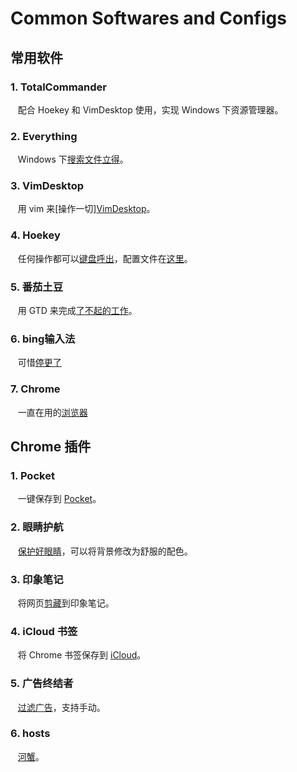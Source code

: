 # Common Softwares and Configs

## 常用软件
### 1. TotalCommander
    配合 Hoekey 和 VimDesktop 使用，实现 Windows 下资源管理器。
    
### 2. Everything
    Windows 下[搜索文件立得](https://www.voidtools.com/zh-cn/)。

### 3. VimDesktop
    用 vim 来[操作一切][VimDesktop](https://github.com/goreliu/vimdesktop)。

### 4. Hoekey
    任何操作都可以[键盘呼出](https://www.appinn.com/hoekey-one/)，配置文件在[这里]()。
    
### 5. 番茄土豆
    用 GTD 来完成[了不起的工作](https://www.appinn.com/pomotodo/)。

### 6. bing输入法
    可惜[停更了](http://download.get.live.cn/components/pinyin/BingPinyinSetup_1.6.302.06_AutoUpgrade.exe)

### 7. Chrome
    一直在用的[浏览器](http://dl.timerim.com/google-chrome-x64.htm)

## Chrome 插件
### 1. Pocket
    一键保存到 [Pocket](http://chromecj.com/productivity/2015-11/618.html)。

### 2. 眼睛护航
    [保护好眼睛](http://chromecj.com/accessibility/2014-11/292.html)，可以将背景修改为舒服的配色。

### 3. 印象笔记
    将网页[剪藏](https://www.yinxiang.com/webclipper/?downloaded)到印象笔记。

### 4. iCloud 书签
    将 Chrome 书签保存到 [iCloud](http://chromecj.com/productivity/2014-11/257.html)。

### 5. 广告终结者
    [过滤广告](http://www.adtchrome.com/)，支持手动。

### 6. hosts
    [河蟹](https://laod.cn/hosts/2017-google-hosts.html#button_file)。

